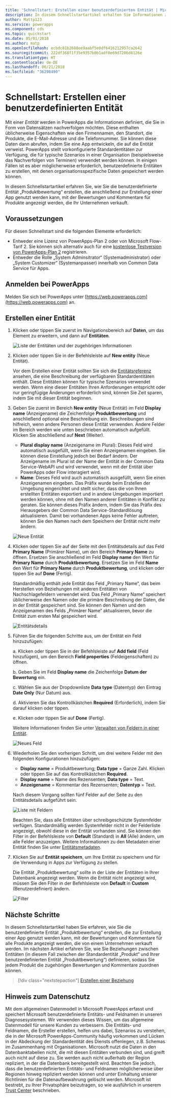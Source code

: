 ```yaml
---
title: 'Schnellstart: Erstellen einer benutzerdefinierten Entität | Microsoft-Dokumentation'
description: In diesem Schnellstartartikel erhalten Sie Informationen zum Erstellen einer benutzerdefinierten Entität in PowerApps.
author: Mattp123
ms.service: powerapps
ms.component: cds
ms.topic: quickstart
ms.date: 05/01/2018
ms.author: matp
ms.openlocfilehash: ecbdc81b2688ee9aabf5e0df6416212957ca2642
ms.sourcegitcommit: 222df368f1f35e9357b0b1adf0e69d7206d8126e
ms.translationtype: HT
ms.contentlocale: de-DE
ms.lasthandoff: 06/21/2018
ms.locfileid: "36298490"
---
```

# <a name="quickstart-create-a-custom-entity"></a>Schnellstart: Erstellen einer benutzerdefinierten Entität
Mit einer *Entität* werden in PowerApps die Informationen definiert, die Sie in Form von Datensätzen nachverfolgen möchten. Diese enthalten üblicherweise Eigenschaften wie den Firmennamen, den Standort, die Produkte, die E-Mail-Adresse und die Telefonnummer. Sie können diese Daten dann abrufen, indem Sie eine App entwickeln, die auf die Entität verweist. PowerApps stellt vorkonfigurierte Standardentitäten zur Verfügung, die für typische Szenarios in einer Organisation (beispielsweise das Nachverfolgen von Terminen) verwendet werden können. In einigen Fällen ist es aber möglicherweise erforderlich, benutzerdefinierte Entitäten zu erstellen, mit denen organisationsspezifische Daten gespeichert werden können.

In diesem Schnellstartartikel erfahren Sie, wie Sie die benutzerdefinierte Entität „Produktbewertung“ erstellen, die anschließend zur Erstellung einer App genutzt werden kann, mit der Bewertungen und Kommentare für Produkte angezeigt werden, die Ihr Unternehmen verkauft.

## <a name="prerequisites"></a>Voraussetzungen
Für diesen Schnellstart sind die folgenden Elemente erforderlich:
* Entweder eine Lizenz von PowerApps-Plan 2 oder von Microsoft Flow-Tarif 2. Sie können sich alternativ auch für eine [kostenlose Testversion von PowerApps-Plan 2](https://web.powerapps.com/signup?redirect=marketing&email=) registrieren.
* Entweder die Rolle „System Adminsitrator“ (Systemadministrator) oder „System Customizer“ (Systemanpasser) innerhalb von Common Data Service für Apps.

## <a name="sign-in-to-powerapps"></a>Anmelden bei PowerApps
Melden Sie sich bei PowerApps unter [https://web.powerapps.com](https://web.powerapps.com) an.

## <a name="create-an-entity"></a>Erstellen einer Entität
1. Klicken oder tippen Sie zuerst im Navigationsbereich auf **Daten**, um das Element zu erweitern, und dann auf **Entitäten**.

    ![Liste der Entitäten und der zugehörigen Informationen](./media/data-platform-cds-create-entity/entitylist.png "Entity List")

2. Klicken oder tippen Sie in der Befehlsleiste auf **New entity** (Neue Entität).

    Vor dem Erstellen einer Entität sollten Sie sich die [Entitätsreferenz](../../developer/common-data-service/reference/about-entity-reference.md) ansehen, die eine Beschreibung der verfügbaren Standardentitäten enthält. Diese Entitäten können für typische Szenarios verwendet werden. Wenn eine dieser Entitäten Ihren Anforderungen entspricht oder nur geringfügige Änderungen erforderlich sind, können Sie Zeit sparen, indem Sie mit dieser Entität beginnen. 

3. Geben Sie zuerst im Bereich **New entity** (Neue Entität) im Feld **Display name** (Anzeigename) die Zeichenfolge **Produktbewertung** und anschließend optional eine Beschreibung ein. Beschreibungen sind hilfreich, wenn andere Personen diese Entität verwenden. Andere Felder im Bereich werden wie unten beschrieben automatisch aufgefüllt. Klicken Sie abschließend auf **Next** (Weiter).

    * **Plural display name** (Anzeigename im Plural): Dieses Feld wird automatisch ausgefüllt, wenn Sie einen Anzeigenamen eingeben. Sie können diese Einstellung jedoch bei Bedarf ändern. Der Anzeigename im Plural ist der Name der Entität in der Common Data Service-WebAPI und wird verwendet, wenn mit der Entität über PowerApps oder Flow interagiert wird.
    * **Name**: Dieses Feld wird auch automatisch ausgefüllt, wenn Sie einen Anzeigenamen eingeben. Das Präfix wurde beim Erstellen der Umgebung eingerichtet und stellt sicher, dass die von Ihnen erstellten Entitäten exportiert und in andere Umgebungen importiert werden können, ohne mit den Namen anderer Entitäten in Konflikt zu geraten. Sie können dieses Präfix ändern, indem Sie das Präfix des Herausgebers der Common Data Service-Standardlösung aktualisieren. Damit bei vorhandenen Apps keine Fehler auftreten, können Sie den Namen nach dem Speichern der Entität nicht mehr ändern.
     
    ![Neue Entität](./media/data-platform-cds-create-entity/newentitypanel.png "New entity panel")

4. Klicken oder tippen Sie auf der Seite mit den Entitätsdetails auf das Feld **Primary Name** (Primärer Name), um den Bereich **Primary Name** zu öffnen. Ersetzen Sie anschließend im Feld **Display name** den Wert für **Primary Name** durch **Produktbewertung**. Ersetzen Sie im Feld **Name** den Wert für **Primary Name** durch **Produktbewertung**, und klicken oder tippen Sie auf **Done** (Fertig).
 
    Standardmäßig enthält jede Entität das Feld „Primary Name“, das beim Herstellen von Beziehungen mit anderen Entitäten von Nachschlagefeldern verwendet wird. Das Feld „Primary Name“ speichert üblicherweise den Namen oder die primäre Beschreibung der Daten, die in der Entität gespeichert sind. Sie können den Namen und den Anzeigenamen des Felds „Primärer Name“ aktualisieren, bevor die Entität zum ersten Mal gespeichert wird.

    ![Entitätsdetails](./media/data-platform-cds-create-entity/newentitydetails.png "Neue Entitätsdetails")

5. Führen Sie die folgenden Schritte aus, um der Entität ein Feld hinzuzufügen:
 
    a. Klicken oder tippen Sie in der Befehlsleiste auf **Add field** (Feld hinzufügen), um den Bereich **Field properties** (Feldeigenschaften) zu öffnen.

    b. Geben Sie im Feld **Display name** die Zeichenfolge **Datum der Bewertung** ein.

    c. Wählen Sie aus der Dropdownliste **Data type** (Datentyp) den Eintrag **Date Only** (Nur Datum) aus.

    d. Aktivieren Sie das Kontrollkästchen **Required** (Erforderlich), indem Sie darauf klicken oder tippen.
    
    e. Klicken oder tippen Sie auf **Done** (Fertig).
     
    Weitere Informationen finden Sie unter [Verwalten von Feldern in einer Entität](data-platform-manage-fields.md).

    ![Neues Feld](./media/data-platform-cds-create-entity/newfieldpanel-2.png "Bereich „Neues Feld“")

6. Wiederholen Sie den vorherigen Schritt, um drei weitere Felder mit den folgenden Konfigurationen hinzuzufügen:
    * **Display name** = Produktbewertung; **Data type** = Ganze Zahl. Klicken oder tippen Sie auf das Kontrollkästchen **Required**.
    * **Display name**  = Name des Rezensenten; **Data type** = Text.
    * **Anzeigename**  = Kommentar des Rezensenten; **Datentyp** = Text.

    Nach diesem Vorgang sollten fünf Felder auf der Seite zu den Entitätsdetails aufgeführt sein.

    ![Liste mit Feldern](./media/data-platform-cds-create-entity/addedfields.png "List of fields")

    Beachten Sie, dass alle Entitäten über schreibgeschützte Systemfelder verfügen. Standardmäßig werden Systemfelder nicht in der Felderliste angezeigt, obwohl diese in der Entität vorhanden sind. Sie können den Filter in der Befehlsleiste von **Default** (Standard) in **All** (Alle) ändern, um alle Felder anzuzeigen. Weitere Informationen zu den Metadaten einer Entität finden Sie unter [Entitätsmetadaten](../../developer/common-data-service/entity-metadata.md).

7. Klicken Sie auf **Entität speichern**, um Ihre Entität zu speichern und für die Verwendung in Apps zur Verfügung zu stellen.

    Die Entität „Produktbewertung“ sollte in der Liste der Entitäten in Ihrer Datenbank angezeigt werden. Wenn die Entität nicht angezeigt wird, müssen Sie den Filter in der Befehlsleiste von **Default** in **Custom** (Benutzerdefiniert) ändern.

    ![Filter](./media/data-platform-cds-create-entity/filter.png "Filter selection")

## <a name="next-steps"></a>Nächste Schritte
In diesem Schnellstartartikel haben Sie erfahren, wie Sie die benutzerdefinierte Entität „Produktbewertung“ erstellen, die zur Erstellung einer App genutzt werden kann, mit der Bewertungen und Kommentare für alle Produkte angezeigt werden, die von einem Unternehmen verkauft werden. Im nächsten Artikel erfahren Sie, wie Sie Beziehungen zwischen Entitäten (in diesem Fall zwischen der Standardentität „Produkt“ und Ihrer benutzerdefinierten Entität „Produktbewertung“) definieren, sodass Sie jedem Produkt die zugehörigen Bewertungen und Kommentare zuordnen können.

> [!div class="nextstepaction"]
> [Erstellen einer Beziehung](data-platform-entity-lookup.md)

## <a name="privacy-notice"></a>Hinweis zum Datenschutz
Mit dem allgemeinen Datenmodell in Microsoft PowerApps erfasst und speichert Microsoft benutzerdefinierte Entitäts- und Feldnamen in unseren Diagnosesystemen. Wir verwenden dieses Wissen, um das allgemeine Datenmodell für unsere Kunden zu verbessern. Die Entitäts- und Feldnamen, die Ersteller erstellen, helfen uns dabei, Szenarios zu verstehen, die in der Microsoft PowerApps-Community häufig vorkommen und Lücken in der Abdeckung der Standardentität des Diensts offenlegen, z.B. Schemas im Zusammenhang mit Organisationen. Microsoft nutzt die Daten in den Datenbanktabellen nicht, die mit diesen Entitäten verbunden sind, und greift auch nicht auf diese zu. Sie werden auch nicht außerhalb der Region repliziert, in der die Datenbank bereitgestellt wird. Beachten Sie jedoch, dass die benutzerdefinierten Entitäts- und Feldnamen möglicherweise über Regionen hinweg repliziert werden können und unter Einhaltung unserer Richtlinien für die Datenaufbewahrung gelöscht werden. Microsoft ist bestrebt, zu Ihrer Privatsphäre beizutragen, so wie ausführlich in unserem [Trust Center](https://www.microsoft.com/trustcenter/Privacy/default.aspx) beschrieben.
